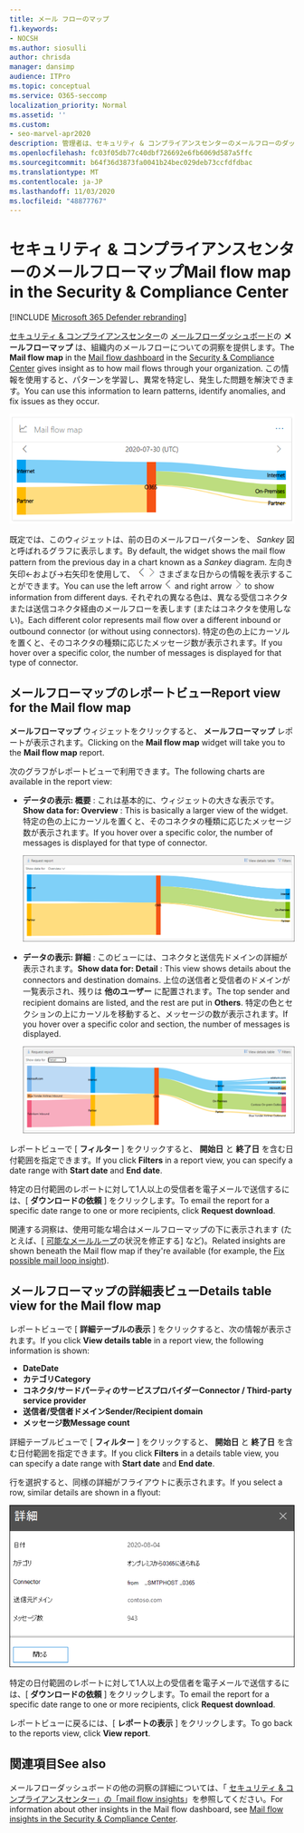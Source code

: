 ```yaml
---
title: メール フローのマップ
f1.keywords:
- NOCSH
ms.author: siosulli
author: chrisda
manager: dansimp
audience: ITPro
ms.topic: conceptual
ms.service: O365-seccomp
localization_priority: Normal
ms.assetid: ''
ms.custom:
- seo-marvel-apr2020
description: 管理者は、セキュリティ & コンプライアンスセンターのメールフローのダッシュボードにあるメールフローマップを使用して、コネクタ経由のメールフローと、コネクタを使用せずに組織との間で送受信されるメールフローを視覚的に追跡する方法を学習できます。
ms.openlocfilehash: fc03f05db77c40dbf726692e6fb6069d587a5ffc
ms.sourcegitcommit: b64f36d3873fa0041b24bec029deb73ccfdfdbac
ms.translationtype: MT
ms.contentlocale: ja-JP
ms.lasthandoff: 11/03/2020
ms.locfileid: "48877767"
---
```

# <a name="mail-flow-map-in-the-security--compliance-center"></a><span data-ttu-id="54074-103">セキュリティ & コンプライアンスセンターのメールフローマップ</span><span class="sxs-lookup"><span data-stu-id="54074-103">Mail flow map in the Security & Compliance Center</span></span>

[!INCLUDE [Microsoft 365 Defender rebranding](../includes/microsoft-defender-for-office.md)]


<span data-ttu-id="54074-104">[セキュリティ & コンプライアンスセンター](https://protection.office.com)の [メールフローダッシュボード](mail-flow-insights-v2.md)の **メールフローマップ** は、組織内のメールフローについての洞察を提供します。</span><span class="sxs-lookup"><span data-stu-id="54074-104">The **Mail flow map** in the [Mail flow dashboard](mail-flow-insights-v2.md) in the [Security & Compliance Center](https://protection.office.com) gives insight as to how mail flows through your organization.</span></span> <span data-ttu-id="54074-105">この情報を使用すると、パターンを学習し、異常を特定し、発生した問題を解決できます。</span><span class="sxs-lookup"><span data-stu-id="54074-105">You can use this information to learn patterns, identify anomalies, and fix issues as they occur.</span></span>

![セキュリティ & コンプライアンスセンターのメールフローダッシュボードのメールフローマップウィジェット](../../media/mfi-mail-flow-map-widget.png)

<span data-ttu-id="54074-107">既定では、このウィジェットは、前の日のメールフローパターンを、 *Sankey* 図と呼ばれるグラフに表示します。</span><span class="sxs-lookup"><span data-stu-id="54074-107">By default, the widget shows the mail flow pattern from the previous day in a chart known as a *Sankey* diagram.</span></span> <span data-ttu-id="54074-108">左向き矢印←および→右矢印を使用して、 ![ ](../../media/scc-left-arrow.png) ![ ](../../media/scc-right-arrow.png) さまざまな日からの情報を表示することができます。</span><span class="sxs-lookup"><span data-stu-id="54074-108">You can use the left arrow ![Left arrow](../../media/scc-left-arrow.png) and right arrow ![Right arrow](../../media/scc-right-arrow.png) to show information from different days.</span></span> <span data-ttu-id="54074-109">それぞれの異なる色は、異なる受信コネクタまたは送信コネクタ経由のメールフローを表します (またはコネクタを使用しない)。</span><span class="sxs-lookup"><span data-stu-id="54074-109">Each different color represents mail flow over a different inbound or outbound connector (or without using connectors).</span></span> <span data-ttu-id="54074-110">特定の色の上にカーソルを置くと、そのコネクタの種類に応じたメッセージ数が表示されます。</span><span class="sxs-lookup"><span data-stu-id="54074-110">If you hover over a specific color, the number of messages is displayed for that type of connector.</span></span>

## <a name="report-view-for-the-mail-flow-map"></a><span data-ttu-id="54074-111">メールフローマップのレポートビュー</span><span class="sxs-lookup"><span data-stu-id="54074-111">Report view for the Mail flow map</span></span>

<span data-ttu-id="54074-112">**メールフローマップ** ウィジェットをクリックすると、 **メールフローマップ** レポートが表示されます。</span><span class="sxs-lookup"><span data-stu-id="54074-112">Clicking on the **Mail flow map** widget will take you to the **Mail flow map** report.</span></span>

<span data-ttu-id="54074-113">次のグラフがレポートビューで利用できます。</span><span class="sxs-lookup"><span data-stu-id="54074-113">The following charts are available in the report view:</span></span>

- <span data-ttu-id="54074-114">**データの表示: 概要** : これは基本的に、ウィジェットの大きな表示です。</span><span class="sxs-lookup"><span data-stu-id="54074-114">**Show data for: Overview** : This is basically a larger view of the widget.</span></span> <span data-ttu-id="54074-115">特定の色の上にカーソルを置くと、そのコネクタの種類に応じたメッセージ数が表示されます。</span><span class="sxs-lookup"><span data-stu-id="54074-115">If you hover over a specific color, the number of messages is displayed for that type of connector.</span></span>

  ![メールフローマップレポートの概要ビュー](../../media/mfi-mail-flow-map-report-overview.png)

- <span data-ttu-id="54074-117">**データの表示: 詳細** : このビューには、コネクタと送信先ドメインの詳細が表示されます。</span><span class="sxs-lookup"><span data-stu-id="54074-117">**Show data for: Detail** : This view shows details about the connectors and destination domains.</span></span> <span data-ttu-id="54074-118">上位の送信者と受信者のドメインが一覧表示され、残りは **他のユーザー** に配置されます。</span><span class="sxs-lookup"><span data-stu-id="54074-118">The top sender and recipient domains are listed, and the rest are put in **Others**.</span></span> <span data-ttu-id="54074-119">特定の色とセクションの上にカーソルを移動すると、メッセージの数が表示されます。</span><span class="sxs-lookup"><span data-stu-id="54074-119">If you hover over a specific color and section, the number of messages is displayed.</span></span>

  ![メールフローマップレポートの詳細表示](../../media/mfi-mail-flow-map-report-detail.png)

<span data-ttu-id="54074-121">レポートビューで [ **フィルター** ] をクリックすると、 **開始日** と **終了日** を含む日付範囲を指定できます。</span><span class="sxs-lookup"><span data-stu-id="54074-121">If you click **Filters** in a report view, you can specify a date range with **Start date** and **End date**.</span></span>

<span data-ttu-id="54074-122">特定の日付範囲のレポートに対して1人以上の受信者を電子メールで送信するには、[ **ダウンロードの依頼** ] をクリックします。</span><span class="sxs-lookup"><span data-stu-id="54074-122">To email the report for a specific date range to one or more recipients, click **Request download**.</span></span>

<span data-ttu-id="54074-123">関連する洞察は、使用可能な場合はメールフローマップの下に表示されます (たとえば、[ [可能なメールループ](mfi-mail-loop-insight.md)の状況を修正する] など)。</span><span class="sxs-lookup"><span data-stu-id="54074-123">Related insights are shown beneath the Mail flow map if they're available (for example, the [Fix possible mail loop insight](mfi-mail-loop-insight.md)).</span></span>

## <a name="details-table-view-for-the-mail-flow-map"></a><span data-ttu-id="54074-124">メールフローマップの詳細表ビュー</span><span class="sxs-lookup"><span data-stu-id="54074-124">Details table view for the Mail flow map</span></span>

<span data-ttu-id="54074-125">レポートビューで [ **詳細テーブルの表示** ] をクリックすると、次の情報が表示されます。</span><span class="sxs-lookup"><span data-stu-id="54074-125">If you click **View details table** in a report view, the following information is shown:</span></span>

- <span data-ttu-id="54074-126">**Date**</span><span class="sxs-lookup"><span data-stu-id="54074-126">**Date**</span></span>
- <span data-ttu-id="54074-127">**カテゴリ**</span><span class="sxs-lookup"><span data-stu-id="54074-127">**Category**</span></span>
- <span data-ttu-id="54074-128">**コネクタ/サードパーティのサービスプロバイダー**</span><span class="sxs-lookup"><span data-stu-id="54074-128">**Connector / Third-party service provider**</span></span>
- <span data-ttu-id="54074-129">**送信者/受信者ドメイン**</span><span class="sxs-lookup"><span data-stu-id="54074-129">**Sender/Recipient domain**</span></span>
- <span data-ttu-id="54074-130">**メッセージ数**</span><span class="sxs-lookup"><span data-stu-id="54074-130">**Message count**</span></span>

<span data-ttu-id="54074-131">詳細テーブルビューで [ **フィルター** ] をクリックすると、 **開始日** と **終了日** を含む日付範囲を指定できます。</span><span class="sxs-lookup"><span data-stu-id="54074-131">If you click **Filters** in a details table view, you can specify a date range with **Start date** and **End date**.</span></span>

<span data-ttu-id="54074-132">行を選択すると、同様の詳細がフライアウトに表示されます。</span><span class="sxs-lookup"><span data-stu-id="54074-132">If you select a row, similar details are shown in a flyout:</span></span>

![メールフローマップの詳細表の詳細ポップアップ](../../media/mfi-mail-flow-map-view-details-table-details.png)

<span data-ttu-id="54074-134">特定の日付範囲のレポートに対して1人以上の受信者を電子メールで送信するには、[ **ダウンロードの依頼** ] をクリックします。</span><span class="sxs-lookup"><span data-stu-id="54074-134">To email the report for a specific date range to one or more recipients, click **Request download**.</span></span>

<span data-ttu-id="54074-135">レポートビューに戻るには、[ **レポートの表示** ] をクリックします。</span><span class="sxs-lookup"><span data-stu-id="54074-135">To go back to the reports view, click **View report**.</span></span>

## <a name="see-also"></a><span data-ttu-id="54074-136">関連項目</span><span class="sxs-lookup"><span data-stu-id="54074-136">See also</span></span>

<span data-ttu-id="54074-137">メールフローダッシュボードの他の洞察の詳細については、「 [セキュリティ & コンプライアンスセンター」の「mail flow insights](mail-flow-insights-v2.md)」を参照してください。</span><span class="sxs-lookup"><span data-stu-id="54074-137">For information about other insights in the Mail flow dashboard, see [Mail flow insights in the Security & Compliance Center](mail-flow-insights-v2.md).</span></span>
